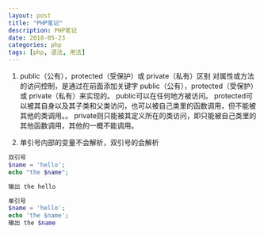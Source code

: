 ```yaml
---
layout: post
title: "PHP笔记"
description: PHP笔记
date: 2018-05-23
categories: php
tags: [php, 语法, 用法]
---
```



1. public（公有），protected（受保护）或 private（私有）区别 
对属性或方法的访问控制，是通过在前面添加关键字 public（公有），protected（受保护）或 private（私有）来实现的。
public可以在任何地方被访问。
protected可以被其自身以及其子类和父类访问，也可以被自己类里的函数调用，但不能被其他的类调用。。
private则只能被其定义所在的类访问，即只能被自己类里的其他函数调用，其他的一概不能调用。

2. 单引号内部的变量不会解析，双引号的会解析
~~~php
双引号
$name = 'hello';
echo "the $name";

输出 the hello

单引号
$name = 'hello';
echo 'the $name';
输出 the $name
~~~







